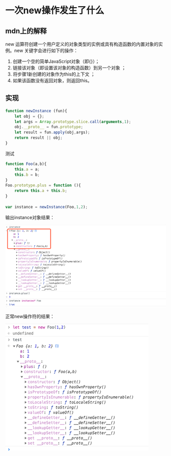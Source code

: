 # 一次new操作发生了什么
## mdn上的解释
new 运算符创建一个用户定义的对象类型的实例或具有构造函数的内置对象的实例。new 关键字会进行如下的操作：

1. 创建一个空的简单JavaScript对象（即{}）；
1. 链接该对象（即设置该对象的构造函数）到另一个对象 ；
1. 将步骤1新创建的对象作为this的上下文 ；
1. 如果该函数没有返回对象，则返回this。


## 实现
```javascript
function newInstance (fun){
    let obj = {};
    let args = Array.prototype.slice.call(arguments,1);
    obj.__proto__ = fun.prototype;
    let result = fun.apply(obj,args);
    return result || obj;
}
```
测试
```javascript
function Foo(a,b){
    this.a = a;
    this.b = b;
}
Foo.prototype.plus = function (){
    return this.a + this.b;
}

var instance = newInstance(Foo,1,2);
```
输出instance对象结果：

![new对象的结果](https://github.com/skyujilong/notebook/blob/master/src/new.png)

正常new操作符的结果：

![正常new操作符的](https://github.com/skyujilong/notebook/blob/master/src/regular-new.png)